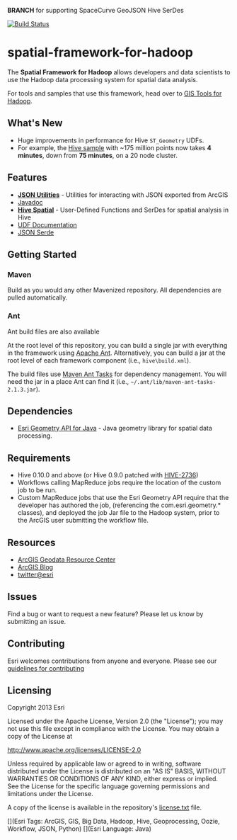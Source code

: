 **BRANCH** for supporting SpaceCurve GeoJSON Hive SerDes

[![Build Status](https://travis-ci.org/Esri/spatial-framework-for-hadoop.png?branch=master)](https://travis-ci.org/Esri/spatial-framework-for-hadoop)
# spatial-framework-for-hadoop

The __Spatial Framework for Hadoop__ allows developers and data scientists to use the Hadoop data processing system 
for spatial data analysis.

For tools and samples that use this framework, head over 
to [GIS Tools for Hadoop](https://github.com/Esri/gis-tools-for-hadoop).

## What's New

* Huge improvements in performance for Hive `ST_Geometry` UDFs.
 * For example, the [Hive sample](https://github.com/Esri/gis-tools-for-hadoop/tree/master/samples/point-in-polygon-aggregation-hive) with ~175 million points now takes **4 minutes**, down from **75 minutes**, on a 20 node cluster. 

## Features

* **[JSON Utilities](https://github.com/Esri/spatial-framework-for-hadoop/wiki/JSON-Utilities)** - Utilities 
for interacting with JSON exported from ArcGIS
 * [Javadoc](http://esri.github.com/spatial-framework-for-hadoop/json/)
* **[Hive Spatial](https://github.com/Esri/spatial-framework-for-hadoop/wiki/Hive-Spatial)** - User-Defined 
Functions and SerDes for spatial analysis in Hive
 * [UDF Documentation](https://github.com/Esri/spatial-framework-for-hadoop/wiki/UDF-Documentation)
 * [JSON Serde](https://github.com/Esri/spatial-framework-for-hadoop/wiki/Hive-JSON-SerDe)

## Getting Started

### Maven

Build as you would any other Mavenized repository.  All dependencies are pulled automatically. 

### Ant

Ant build files are also available

At the root level of this repository, you can build a single jar with everything in the framework 
using [Apache Ant](http://ant.apache.org/).  Alternatively, you can build a jar at the root level of each 
framework component (i.e., `hive\build.xml`).

The build files use [Maven Ant Tasks](http://maven.apache.org/ant-tasks/download.html) for dependency 
management. You will need the jar in a place Ant can find it (i.e., `~/.ant/lib/maven-ant-tasks-2.1.3.jar`).


## Dependencies

* [Esri Geometry API for Java](https://github.com/Esri/geometry-api-java) - Java geometry library for spatial data 
processing.

## Requirements

* Hive 0.10.0 and above (or Hive 0.9.0 patched with [HIVE-2736](https://issues.apache.org/jira/browse/HIVE-2736))
* Workflows calling MapReduce jobs require the location of the custom job to be run.
* Custom MapReduce jobs that use the Esri Geometry API require that the developer has authored the job, 
(referencing the com.esri.geometry.\* classes), and deployed the job Jar file to the Hadoop system, prior to the 
ArcGIS user submitting the workflow file. 

## Resources

* [ArcGIS Geodata Resource Center]( http://resources.arcgis.com/en/communities/geodata/)
* [ArcGIS Blog](http://blogs.esri.com/esri/arcgis/)
* [twitter@esri](http://twitter.com/esri)

## Issues

Find a bug or want to request a new feature?  Please let us know by submitting an issue.

## Contributing

Esri welcomes contributions from anyone and everyone. Please see our [guidelines for contributing](https://github.com/esri/contributing)

## Licensing
Copyright 2013 Esri

Licensed under the Apache License, Version 2.0 (the "License");
you may not use this file except in compliance with the License.
You may obtain a copy of the License at

   http://www.apache.org/licenses/LICENSE-2.0

Unless required by applicable law or agreed to in writing, software
distributed under the License is distributed on an "AS IS" BASIS,
WITHOUT WARRANTIES OR CONDITIONS OF ANY KIND, either express or implied.
See the License for the specific language governing permissions and
limitations under the License.

A copy of the license is available in the 
repository's [license.txt]( https://raw.github.com/Esri/spatial-framework-for-hadoop/master/license.txt) file.

[](Esri Tags: ArcGIS, GIS, Big Data, Hadoop, Hive, Geoprocessing, Oozie, Workflow, JSON, Python)
[](Esri Language: Java)

